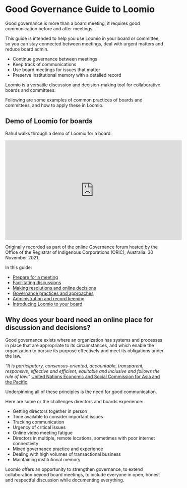# Good Governance Guide to Loomio

Good governance is more than a board meeting, it requires good communication before and after meetings.

This guide is intended to help you use Loomio in your board or committee, so you can stay connected between meetings, deal with urgent matters and reduce board admin.
- Continue governance between meetings
- Keep track of communications
- Use board meetings for issues that matter
- Preserve institutional memory with a detailed record

Loomio is a versatile discussion and decision-making tool for collaborative boards and committees. 

Following are some examples of common practices of boards and committees, and how to apply these in Loomio.

##  Demo of Loomio for boards 

Rahul walks through a demo of Loomio for a board.

<div class="iframe-container">
<iframe width="560" height="315" src="https://www.youtube-nocookie.com/embed/VSuFvlbAEVA" title="YouTube video player" frameborder="0" allow="accelerometer; autoplay; clipboard-write; encrypted-media; gyroscope; picture-in-picture" allowfullscreen></iframe>
</div>

Originally recorded as part of the online Governance forum hosted by the Office of the Registrar of Indigenous Corporations (ORIC), Australia. 30 November 2021.

In this guide:

- [Prepare for a meeting](meeting.md)
- [Facilitating discussions](facilitating_discussions.md)
- [Making resolutions and online decisions](decisions.md)
- [Governance practices and approaches](practices.md)
- [Administration and record keeping](admin.md)
- [Introducing Loomio to your board](introduce.md)

## Why does your board need an online place for discussion and decisions?

Good governance exists where an organization has systems and processes in place that are appropriate to its circumstances, and which enable the organization to pursue its purpose effectively and meet its obligations under the law.

*“It is participatory, consensus-oriented, accountable, transparent, responsive, effective and efficient, equitable and inclusive and follows the rule of law.”* [United Nations Economic and Social Commission for Asia and the Pacific](https://www.unescap.org/sites/default/d8files/knowledge-products/good-governance.pdf).

Underpinning all of these principles is the need for good communication.

Here are some or the challenges directors and boards experience:

* Getting directors together in person
* Time available to consider important issues 
* Tracking communication
* Urgency of critical issues
* Online video meeting fatigue
* Directors in multiple, remote locations, sometimes with poor internet connectivity
* Mixed governance practice and experience
* Dealing with high volumes of transactional business 
* Maintaining institutional memory

Loomio offers an opportunity to strengthen governance, to extend collaboration beyond board meetings, to include everyone in open, honest and respectful discussion while documenting everything.
